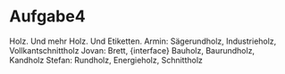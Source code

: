 # Aufgabe4
Holz. Und mehr Holz. Und Etiketten.
Armin: Sägerundholz, Industrieholz, Vollkantschnittholz
Jovan: Brett, {interface} Bauholz, Baurundholz, Kandholz
Stefan: Rundholz, Energieholz, Schnittholz
